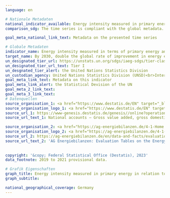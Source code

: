 ```yaml
---
language: en    

# Nationale Metadaten    
national_indicator_available: Energy intensity measured in primary energy in relation to GDP    
comparison_sdg: The time series is compliant with the global metadata.    

goal_meta_national_link_text: Metadata on the presented time series    

# Globale Metadaten    
indicator_name: Energy intensity measured in terms of primary energy and GDP    
target_name: By 2030, double the global rate of improvement in energy efficiency    
un_designated_tier_url: https://unstats.un.org/sdgs/iaeg-sdgs/tier-classification/    
un_designated_tier_url_text: Tier I    
un_desgnated_tier_alert: the United Nations Statistics Division    
un_custodian_agency: United Nations Statistics Division (UNSD)<br>International Energy Agency (IEA)    
goal_meta_link_text: Metadata on this indicator    
goal_meta_link_alert: the Statistical Devision of the UN    
goal_meta_2_link_text:     
goal_meta_3_link_text:         
# Datenquellen
source_organisation_1: <a href="https://www.destatis.de/EN" target="_blank"> Federal Statistical Office (Destatis) </a>
source_organisation_logo_1: <a href="https://www.destatis.de/EN" target="_blank"><img src="https://g205sdgs.github.io/sdg-indicators/public/OrgImgEn/destatis.png" alt="Logo destatis" style="height:60px; width:148px"/></a>
source_url_1: https://www-genesis.destatis.de/genesis//online?operation=table&code=81000-0001&bypass=true&language=en
source_url_text_1: National accounts – Gross value added, gross domestic product (nominal/price-adjusted) – GENESIS online 81000-0001

source_organisation_2: <a href="https://ag-energiebilanzen.de/4-1-Home.html" target="_blank"> Arbeitsgemeinschaft Energiebilanzen </a>
source_organisation_logo_2: <a href="https://ag-energiebilanzen.de/4-1-Home.html" target="_blank"><img src="https://g205sdgs.github.io/sdg-indicators/public/OrgImgEn/ageb.png" alt="Logo ageb" style="height:60px; width:148px"/></a>
source_url_2: https://ag-energiebilanzen.de/en/data-and-facts/evaluation-tables-on-the-energy-balance/
source_url_text_2: 'AG Energiebilanzen: Evaluation Tables on the Energy Balance'
    
    
copyright: '&copy; Federal Statistical Office (Destatis), 2023'    
data_footnote: 2019 to 2021 provisional data.    

# Grafik Eigenschaften    
graph_title: Energy intensity measured in primary energy in relation to GDP
graph_subtitle:     

national_geographical_coverage: Germany    
---
```


<span></span>